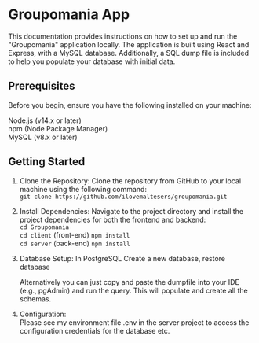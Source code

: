 # Groupomania App

This documentation provides instructions on how to set up and run the "Groupomania" application locally. The application is built using React and Express, with a MySQL database. Additionally, a SQL dump file is included to help you populate your database with initial data.

## Prerequisites

Before you begin, ensure you have the following installed on your machine:

Node.js (v14.x or later)  
npm (Node Package Manager)  
MySQL (v8.x or later)

## Getting Started

1. Clone the Repository: Clone the repository from GitHub to your local machine using the following command:  
   `git clone https://github.com/ilovemaltesers/groupomania.git`
2. Install Dependencies: Navigate to the project directory and install the project dependencies for both the frontend and backend:  
   `cd Groupomania`  
   `cd client` (front-end)
   `npm install`  
   `cd server` (back-end)
   `npm install`
3. Database Setup:
   In PostgreSQL
   Create a new database, restore database

   Alternatively you can just copy and paste the dumpfile into your IDE (e.g., pgAdmin) and run the query. This will populate and create all the schemas.

4. Configuration:  
   Please see my environment file .env in the server project to access the configuration credentials for the database etc.
